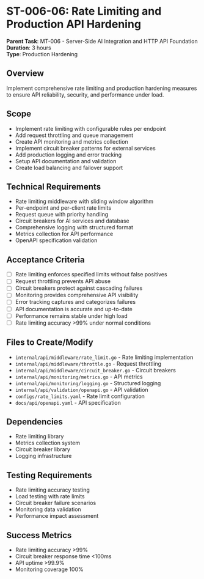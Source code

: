 # ST-006-06: Rate Limiting and Production API Hardening

**Parent Task**: MT-006 - Server-Side AI Integration and HTTP API Foundation  
**Duration**: 3 hours  
**Type**: Production Hardening

## Overview
Implement comprehensive rate limiting and production hardening measures to ensure API reliability, security, and performance under load.

## Scope
- Implement rate limiting with configurable rules per endpoint
- Add request throttling and queue management
- Create API monitoring and metrics collection
- Implement circuit breaker patterns for external services
- Add production logging and error tracking
- Setup API documentation and validation
- Create load balancing and failover support

## Technical Requirements
- Rate limiting middleware with sliding window algorithm
- Per-endpoint and per-client rate limits
- Request queue with priority handling
- Circuit breakers for AI services and database
- Comprehensive logging with structured format
- Metrics collection for API performance
- OpenAPI specification validation

## Acceptance Criteria
- [ ] Rate limiting enforces specified limits without false positives
- [ ] Request throttling prevents API abuse
- [ ] Circuit breakers protect against cascading failures
- [ ] Monitoring provides comprehensive API visibility
- [ ] Error tracking captures and categorizes failures
- [ ] API documentation is accurate and up-to-date
- [ ] Performance remains stable under high load
- [ ] Rate limiting accuracy >99% under normal conditions

## Files to Create/Modify
- `internal/api/middleware/rate_limit.go` - Rate limiting implementation
- `internal/api/middleware/throttle.go` - Request throttling
- `internal/api/middleware/circuit_breaker.go` - Circuit breakers
- `internal/api/monitoring/metrics.go` - API metrics
- `internal/api/monitoring/logging.go` - Structured logging
- `internal/api/validation/openapi.go` - API validation
- `configs/rate_limits.yaml` - Rate limit configuration
- `docs/api/openapi.yaml` - API specification

## Dependencies
- Rate limiting library
- Metrics collection system
- Circuit breaker library
- Logging infrastructure

## Testing Requirements
- Rate limiting accuracy testing
- Load testing with rate limits
- Circuit breaker failure scenarios
- Monitoring data validation
- Performance impact assessment

## Success Metrics
- Rate limiting accuracy >99%
- Circuit breaker response time <100ms
- API uptime >99.9%
- Monitoring coverage 100%